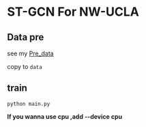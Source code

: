 # ST-GCN For NW-UCLA

## Data pre

see my [Pre_data](https://github.com/ben0i0d/Pre_Data)

copy to `data`

## train

`python main.py`

**If you wanna use cpu ,add --device cpu**